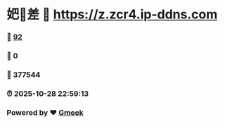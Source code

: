 # 妑🔭差 :link: https://z.zcr4.ip-ddns.com 
### :page_facing_up: [92](https://z.zcr4.ip-ddns.com/tag.html) 
### :speech_balloon: 0 
### :hibiscus: 377544 
### :alarm_clock: 2025-10-28 22:59:13 
### Powered by :heart: [Gmeek](https://github.com/Meekdai/Gmeek)
